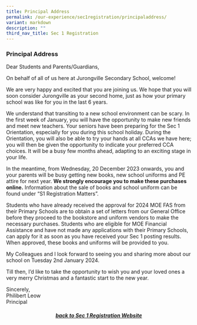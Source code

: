 ```yaml
---
title: Principal Address
permalink: /our-experience/sec1registration/principaladdress/
variant: markdown
description: ""
third_nav_title: Sec 1 Registration
---
```

### Principal Address
Dear Students and Parents/Guardians,

On behalf of all of us here at Jurongville Secondary School, welcome!  

We are very happy and excited that you are joining us. We hope that you will soon consider Jurongville as your second home, just as how your primary school was like for you in the last 6 years.  

We understand that transiting to a new school environment can be scary. In the first week of January, you will have the opportunity to make new friends and meet new teachers. Your seniors have been preparing for the Sec 1 Orientation, especially for you during this school holiday. During the Orientation, you will also be able to try your hands at all CCAs we have here; you will then be given the opportunity to indicate your preferred CCA choices. It will be a busy few months ahead, adapting to an exciting stage in your life. 

In the meantime, from Wednesday, 20 December 2023 onwards, you and your parents will be busy getting new books, new school uniforms and PE attire for next year. **We strongly encourage you to make these purchases online.** Information about the sale of books and school uniform can be found under “S1 Registration Matters”. 

Students who have already received the approval for 2024 MOE FAS from their Primary Schools are to obtain a set of letters from our General Office before they proceed to the bookstore and uniform vendors to make the necessary purchases. Students who are eligible for MOE Financial Assistance and have not made any applications with their Primary Schools, can apply for it as soon as you have received your Sec 1 posting results. When approved, these books and uniforms will be provided to you.

My Colleagues and I look forward to seeing you and sharing more about our school on Tuesday 2nd January 2024.

Till then, I’d like to take the opportunity to wish you and your loved ones a very merry Christmas and a fantastic start to the new year.  

Sincerely,<br>
Philibert Leow<br>
Principal

<h5><center><a href="/our-experience/sec1registration/">back to Sec 1 Registration Website</a></center></h5>